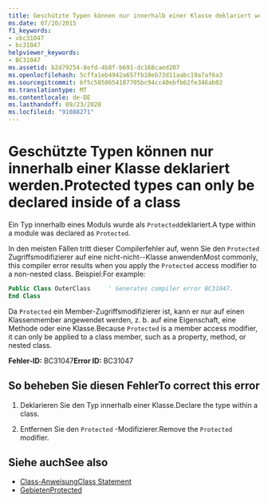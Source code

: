 ```yaml
---
title: Geschützte Typen können nur innerhalb einer Klasse deklariert werden.
ms.date: 07/20/2015
f1_keywords:
- vbc31047
- bc31047
helpviewer_keywords:
- BC31047
ms.assetid: b2d79254-8efd-4b8f-b691-dc168caed207
ms.openlocfilehash: 5cffa1eb4942a657fb10eb73d11aabc19a7af6a3
ms.sourcegitcommit: bf5c5850654187705bc94cc40ebfb62fe346ab02
ms.translationtype: MT
ms.contentlocale: de-DE
ms.lasthandoff: 09/23/2020
ms.locfileid: "91088271"
---
```

# <a name="protected-types-can-only-be-declared-inside-of-a-class"></a><span data-ttu-id="16397-102">Geschützte Typen können nur innerhalb einer Klasse deklariert werden.</span><span class="sxs-lookup"><span data-stu-id="16397-102">Protected types can only be declared inside of a class</span></span>

<span data-ttu-id="16397-103">Ein Typ innerhalb eines Moduls wurde als `Protected`deklariert.</span><span class="sxs-lookup"><span data-stu-id="16397-103">A type within a module was declared as `Protected`.</span></span>

<span data-ttu-id="16397-104">In den meisten Fällen tritt dieser Compilerfehler auf, wenn Sie den `Protected` Zugriffsmodifizierer auf eine nicht-nicht--Klasse anwenden</span><span class="sxs-lookup"><span data-stu-id="16397-104">Most commonly, this compiler error results when you apply the `Protected` access modifier to a non-nested class.</span></span> <span data-ttu-id="16397-105">Beispiel:</span><span class="sxs-lookup"><span data-stu-id="16397-105">For example:</span></span>

```vb
Public Class OuterClass     ' Generates compiler error BC31047.
End Class
```

<span data-ttu-id="16397-106">Da `Protected` ein Member-Zugriffsmodifizierer ist, kann er nur auf einen Klassenmember angewendet werden, z. b. auf eine Eigenschaft, eine Methode oder eine Klasse.</span><span class="sxs-lookup"><span data-stu-id="16397-106">Because `Protected` is a member access modifier, it can only be applied to a class member, such as a property, method, or nested class.</span></span>

 <span data-ttu-id="16397-107">**Fehler-ID:** BC31047</span><span class="sxs-lookup"><span data-stu-id="16397-107">**Error ID:** BC31047</span></span>  
  
## <a name="to-correct-this-error"></a><span data-ttu-id="16397-108">So beheben Sie diesen Fehler</span><span class="sxs-lookup"><span data-stu-id="16397-108">To correct this error</span></span>  
  
1. <span data-ttu-id="16397-109">Deklarieren Sie den Typ innerhalb einer Klasse.</span><span class="sxs-lookup"><span data-stu-id="16397-109">Declare the type within a class.</span></span>  
  
2. <span data-ttu-id="16397-110">Entfernen Sie den `Protected` -Modifizierer.</span><span class="sxs-lookup"><span data-stu-id="16397-110">Remove the `Protected` modifier.</span></span>  
  
## <a name="see-also"></a><span data-ttu-id="16397-111">Siehe auch</span><span class="sxs-lookup"><span data-stu-id="16397-111">See also</span></span>

- [<span data-ttu-id="16397-112">Class-Anweisung</span><span class="sxs-lookup"><span data-stu-id="16397-112">Class Statement</span></span>](../language-reference/statements/class-statement.md)
- [<span data-ttu-id="16397-113">Gebieten</span><span class="sxs-lookup"><span data-stu-id="16397-113">Protected</span></span>](../language-reference/modifiers/protected.md)
